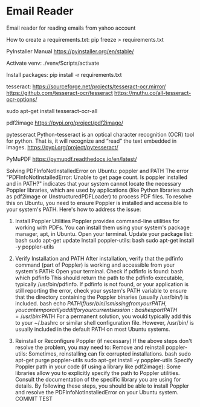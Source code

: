 # Email Reader

Email reader for reading emails from yahoo account

How to create a requirements.txt:
pip freeze > requirements.txt

PyInstaller Manual
https://pyinstaller.org/en/stable/

Activate venv:
./venv/Scripts/activate

Install packages:
pip install -r requirements.txt

tesseract:
https://sourceforge.net/projects/tesseract-ocr.mirror/
https://github.com/tesseract-ocr/tesseract
https://muthu.co/all-tesseract-ocr-options/

sudo apt-get install tesseract-ocr-all


pdf2image
https://pypi.org/project/pdf2image/

pytesseract
Python-tesseract is an optical character recognition (OCR) tool for python. That is, it will recognize and “read” the text embedded in images.
https://pypi.org/project/pytesseract/

PyMuPDF
https://pymupdf.readthedocs.io/en/latest/

Solving PDFInfoNotInstalledError on Ubuntu: poppler and PATH
The error "PDFInfoNotInstalledError: Unable to get page count. Is poppler installed and in PATH?" indicates that your system cannot locate the necessary Poppler libraries, which are used by applications (like Python libraries such as pdf2image or UnstructuredPDFLoader) to process PDF files. To resolve this on Ubuntu, you need to ensure Poppler is installed and accessible to your system's PATH.
Here's how to address the issue:
1. Install Poppler Utilities
Poppler provides command-line utilities for working with PDFs. You can install them using your system's package manager, apt, in Ubuntu.
Open your terminal.
Update your package list:
bash
sudo apt-get update
Install poppler-utils:
bash
sudo apt-get install -y poppler-utils

2. Verify Installation and PATH
After installation, verify that the pdfinfo command (part of Poppler) is working and accessible from your system's PATH:
Open your terminal.
Check if pdfinfo is found:
bash
which pdfinfo
This should return the path to the pdfinfo executable, typically /usr/bin/pdfinfo.
If pdfinfo is not found, or your application is still reporting the error, check your system's PATH variable to ensure that the directory containing the Poppler binaries (usually /usr/bin/) is included.
bash
echo $PATH
If /usr/bin/ is missing from your PATH, you can temporarily add it for your current session:
bash
export PATH=/usr/bin:$PATH
For a permanent solution, you would typically add this to your ~/.bashrc or similar shell configuration file. However, /usr/bin/ is usually included in the default PATH on most Ubuntu systems.
3. Reinstall or Reconfigure Poppler (if necessary)
If the above steps don't resolve the problem, you may need to:
Remove and reinstall poppler-utils: Sometimes, reinstalling can fix corrupted installations.
bash
sudo apt-get purge poppler-utils
sudo apt-get install -y poppler-utils
Specify Poppler path in your code (if using a library like pdf2image): Some libraries allow you to explicitly specify the path to Poppler utilities. Consult the documentation of the specific library you are using for details.
By following these steps, you should be able to install Poppler and resolve the PDFInfoNotInstalledError on your Ubuntu system.
COMMIT TEST
